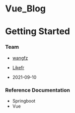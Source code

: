 # Vue_Blog

# Getting Started

### Team

* [wangfz](https://github.com/WoolleyChrist)
* [Likefr](https://github.com/Likefr)


*  2021-09-10
### Reference Documentation

- Springboot
- Vue

